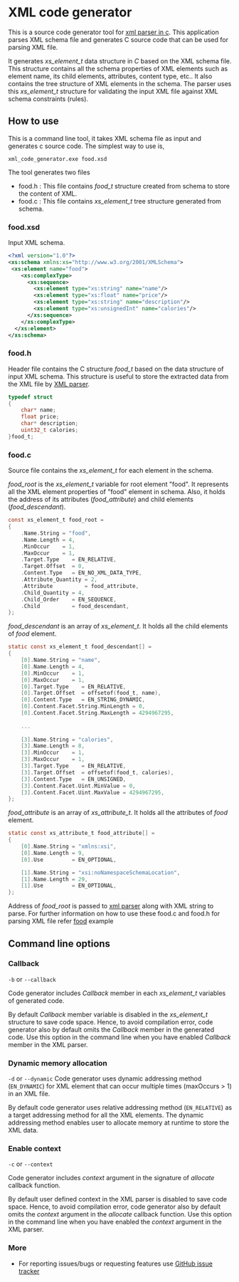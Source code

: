 XML code generator
==================

This is a source code generator tool for [xml parser in c][1]. This application parses XML schema file 
and generates C source code that can be used for parsing XML file.

It generates *xs_element_t* data structure in *C* based on the XML schema file. This structure contains all the 
schema properties of XML elements such as element name, its child elements, attributes, content type, etc..
It also contains the tree structure of XML elements in the schema.
The parser uses this *xs_element_t* structure for validating the input XML file against XML schema constraints (rules).

## How to use

This is a command line tool, it takes XML schema file as input and generates c source code.
The simplest way to use is,
```shell
xml_code_generator.exe food.xsd
```

The tool generates two files
- food.h  : This file contains *food_t* structure created from schema to store the content of XML.
- food.c  : This file contains *xs_element_t* tree structure generated from schema.

### food.xsd

Input XML schema.

```XML
<?xml version="1.0"?>
<xs:schema xmlns:xs="http://www.w3.org/2001/XMLSchema">
 <xs:element name="food">
    <xs:complexType>
      <xs:sequence>
        <xs:element type="xs:string" name="name"/>
        <xs:element type="xs:float" name="price"/>
        <xs:element type="xs:string" name="description"/>
        <xs:element type="xs:unsignedInt" name="calories"/>
      </xs:sequence>
    </xs:complexType>
  </xs:element>
</xs:schema>
```

### food.h

Header file contains the C structure *food_t* based on the data structure of input XML schema.
This structure is useful to store the extracted data from the XML file by [XML parser][1].

```C
typedef struct
{
    char* name;
    float price;
    char* description;
    uint32_t calories;
}food_t;
```

### food.c

Source file contains the *xs_element_t* for each element in the schema.  

*food_root* is the *xs_element_t* variable for root element "food". 
It represents all the XML element properties of "food" element in schema.
Also, it holds the address of its attributes (*food_attribute*) and child elements (*food_descendant*).

```C
const xs_element_t food_root =
{
    .Name.String = "food",
    .Name.Length = 4,
    .MinOccur    = 1,
    .MaxOccur    = 1,
    .Target.Type    = EN_RELATIVE,
    .Target.Offset  = 0,
    .Content.Type   = EN_NO_XML_DATA_TYPE,
    .Attribute_Quantity = 2,
    .Attribute          = food_attribute,
    .Child_Quantity = 4,
    .Child_Order    = EN_SEQUENCE,
    .Child          = food_descendant,
};
```

*food_descendant* is an array of *xs_element_t*. It holds all the child elements of *food* element.
```C
static const xs_element_t food_descendant[] =
{
    [0].Name.String = "name",
    [0].Name.Length = 4,
    [0].MinOccur    = 1,
    [0].MaxOccur    = 1,
    [0].Target.Type    = EN_RELATIVE,
    [0].Target.Offset  = offsetof(food_t, name),
    [0].Content.Type   = EN_STRING_DYNAMIC,
    [0].Content.Facet.String.MinLength = 0,
    [0].Content.Facet.String.MaxLength = 4294967295,
    
    ...
    
    [3].Name.String = "calories",
    [3].Name.Length = 8,
    [3].MinOccur    = 1,
    [3].MaxOccur    = 1,
    [3].Target.Type    = EN_RELATIVE,
    [3].Target.Offset  = offsetof(food_t, calories),
    [3].Content.Type   = EN_UNSIGNED,
    [3].Content.Facet.Uint.MinValue = 0,
    [3].Content.Facet.Uint.MaxValue = 4294967295,
};
```

*food_attribute* is an array of *xs_attribute_t*. It holds all the attributes of *food* element.

```C
static const xs_attribute_t food_attribute[] =
{
    [0].Name.String = "xmlns:xsi",
    [0].Name.Length = 9,
    [0].Use         = EN_OPTIONAL,

    [1].Name.String = "xsi:noNamespaceSchemaLocation",
    [1].Name.Length = 29,
    [1].Use         = EN_OPTIONAL,
};
```

Address of *food_root* is passed to [xml parser][1] along with XML string to parse.
For further information on how to use these food.c and food.h for parsing XML file refer [food][2] example

## Command line options

### Callback
`-b` or `--callback` 

Code generator includes *Callback* member in each *xs_element_t* variables of generated code.

By default *Callback* member variable is disabled in the *xs_element_t* structure to save code space. 
Hence, to avoid compilation error, code generator also by default omits the *Callback* member in the generated code.
Use this option in the command line when you have enabled *Callback* member in the XML parser.

### Dynamic memory allocation
`-d` or `--dynamic`
Code generator uses dynamic addressing method (`EN_DYNAMIC`) for XML element that can occur multiple times (maxOccurs > 1) in an XML file.

By default code generator uses relative addressing method (`EN_RELATIVE`) as a target addressing method for all the XML elements.
The dynamic addressing method enables user to allocate memory at runtime to store the XML data.


### Enable context

`-c` or `--context` 

Code generator includes *context* argument in the signature of *allocate* callback function.

By default user defined context in the XML parser is disabled to save code space.
Hence, to avoid compilation error, code generator also by default omits the *context* argument 
in the *allocate* callback function.
Use this option in the command line when you have enabled the *context* argument in the XML parser.

### More
- For reporting issues/bugs or requesting features use [GitHub issue tracker][3]


[1]: https://github.com/kiishor/xml_parser_in_c
[2]: https://github.com/kiishor/xml_parser_in_c/tree/master/example/food
[3]: https://github.com/kiishor/xml_code_generator/issues

